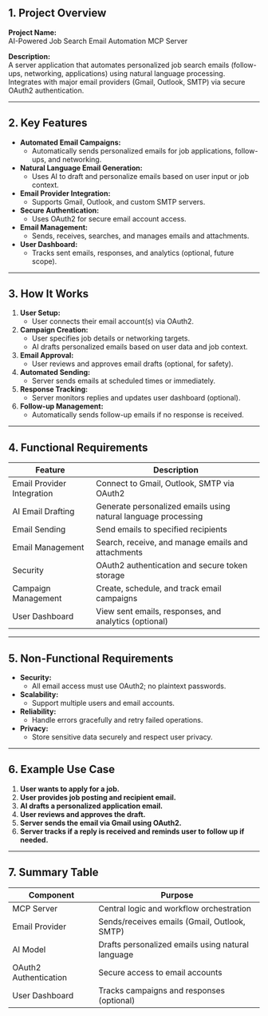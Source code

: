 ## 1. Project Overview

**Project Name:**  
AI-Powered Job Search Email Automation MCP Server

**Description:**  
A server application that automates personalized job search emails (follow-ups, networking, applications) using natural language processing. Integrates with major email providers (Gmail, Outlook, SMTP) via secure OAuth2 authentication.

---

## 2. Key Features

- **Automated Email Campaigns:**  
  - Automatically sends personalized emails for job applications, follow-ups, and networking.
- **Natural Language Email Generation:**  
  - Uses AI to draft and personalize emails based on user input or job context.
- **Email Provider Integration:**  
  - Supports Gmail, Outlook, and custom SMTP servers.
- **Secure Authentication:**  
  - Uses OAuth2 for secure email account access.
- **Email Management:**  
  - Sends, receives, searches, and manages emails and attachments.
- **User Dashboard:**  
  - Tracks sent emails, responses, and analytics (optional, future scope).

---

## 3. How It Works

1. **User Setup:**  
   - User connects their email account(s) via OAuth2.
2. **Campaign Creation:**  
   - User specifies job details or networking targets.
   - AI drafts personalized emails based on user data and job context.
3. **Email Approval:**  
   - User reviews and approves email drafts (optional, for safety).
4. **Automated Sending:**  
   - Server sends emails at scheduled times or immediately.
5. **Response Tracking:**  
   - Server monitors replies and updates user dashboard (optional).
6. **Follow-up Management:**  
   - Automatically sends follow-up emails if no response is received.

---

## 4. Functional Requirements

| Feature                   | Description                                                                 |
|---------------------------|-----------------------------------------------------------------------------|
| Email Provider Integration| Connect to Gmail, Outlook, SMTP via OAuth2                                 |
| AI Email Drafting         | Generate personalized emails using natural language processing              |
| Email Sending             | Send emails to specified recipients                                         |
| Email Management          | Search, receive, and manage emails and attachments                          |
| Security                  | OAuth2 authentication and secure token storage                              |
| Campaign Management       | Create, schedule, and track email campaigns                                 |
| User Dashboard            | View sent emails, responses, and analytics (optional)                       |

---

## 5. Non-Functional Requirements

- **Security:**  
  - All email access must use OAuth2; no plaintext passwords.
- **Scalability:**  
  - Support multiple users and email accounts.
- **Reliability:**  
  - Handle errors gracefully and retry failed operations.
- **Privacy:**  
  - Store sensitive data securely and respect user privacy.

---

## 6. Example Use Case

1. **User wants to apply for a job.**
2. **User provides job posting and recipient email.**
3. **AI drafts a personalized application email.**
4. **User reviews and approves the draft.**
5. **Server sends the email via Gmail using OAuth2.**
6. **Server tracks if a reply is received and reminds user to follow up if needed.**

---

## 7. Summary Table

| Component                | Purpose                                              |
|--------------------------|------------------------------------------------------|
| MCP Server               | Central logic and workflow orchestration             |
| Email Provider           | Sends/receives emails (Gmail, Outlook, SMTP)         |
| AI Model                 | Drafts personalized emails using natural language    |
| OAuth2 Authentication    | Secure access to email accounts                      |
| User Dashboard           | Tracks campaigns and responses (optional)            |
